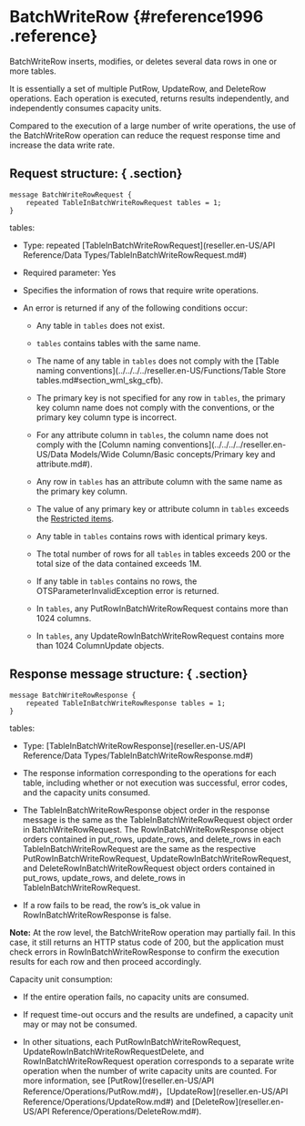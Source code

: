 # BatchWriteRow {#reference1996 .reference}

BatchWriteRow inserts, modifies, or deletes several data rows in one or more tables.

It is essentially a set of multiple PutRow, UpdateRow, and DeleteRow operations. Each operation is executed, returns results independently, and independently consumes capacity units.

Compared to the execution of a large number of write operations, the use of the BatchWriteRow operation can reduce the request response time and increase the data write rate.

## Request structure: { .section}

```language-pb
message BatchWriteRowRequest {
    repeated TableInBatchWriteRowRequest tables = 1;
}

```

tables:

-   Type: repeated [TableInBatchWriteRowRequest](reseller.en-US/API Reference/Data Types/TableInBatchWriteRowRequest.md#) 

-   Required parameter: Yes

-   Specifies the information of rows that require write operations.

-   An error is returned if any of the following conditions occur:

    -   Any table in `tables` does not exist.

    -   `tables` contains tables with the same name.

    -   The name of any table in `tables` does not comply with the [Table naming conventions](../../../../reseller.en-US/Functions/Table Store tables.md#section_wml_skg_cfb).

    -   The primary key is not specified for any row in `tables`, the primary key column name does not comply with the conventions, or the primary key column type is incorrect.

    -   For any attribute column in `tables`, the column name does not comply with the [Column naming conventions](../../../../reseller.en-US/Data Models/Wide Column/Basic concepts/Primary key and attribute.md#).

    -   Any row in `tables` has an attribute column with the same name as the primary key column.

    -   The value of any primary key or attribute column in `tables` exceeds the [Restricted items]().

    -   Any table in `tables` contains rows with identical primary keys.

    -   The total number of rows for all `tables` in tables exceeds 200 or the total size of the data contained exceeds 1M.

    -   If any table in `tables` contains no rows, the OTSParameterInvalidException error is returned.

    -   In `tables`, any PutRowInBatchWriteRowRequest contains more than 1024 columns.

    -   In `tables`, any UpdateRowInBatchWriteRowRequest contains more than 1024 ColumnUpdate objects.


## Response message structure: { .section}

```language-pb
message BatchWriteRowResponse {
    repeated TableInBatchWriteRowResponse tables = 1;
}

```

tables:

-   Type: [TableInBatchWriteRowResponse](reseller.en-US/API Reference/Data Types/TableInBatchWriteRowResponse.md#) 

-   The response information corresponding to the operations for each table, including whether or not execution was successful, error codes, and the capacity units consumed.

-   The TableInBatchWriteRowResponse object order in the response message is the same as the TableInBatchWriteRowRequest object order in BatchWriteRowRequest. The RowInBatchWriteRowResponse object orders contained in put\_rows, update\_rows, and delete\_rows in each TableInBatchWriteRowRequest are the same as the respective PutRowInBatchWriteRowRequest, UpdateRowInBatchWriteRowRequest, and DeleteRowInBatchWriteRowRequest object orders contained in put\_rows, update\_rows, and delete\_rows in TableInBatchWriteRowRequest.

-   If a row fails to be read, the row’s is\_ok value in RowInBatchWriteRowResponse is false.


**Note:** At the row level, the BatchWriteRow operation may partially fail. In this case, it still returns an HTTP status code of 200, but the application must check errors in RowInBatchWriteRowResponse to confirm the execution results for each row and then proceed accordingly.

Capacity unit consumption:

-   If the entire operation fails, no capacity units are consumed.

-   If request time-out occurs and the results are undefined, a capacity unit may or may not be consumed.

-   In other situations, each PutRowInBatchWriteRowRequest, UpdateRowInBatchWriteRowRequestDelete, and RowInBatchWriteRowRequest operation corresponds to a separate write operation when the number of write capacity units are counted. For more information, see [PutRow](reseller.en-US/API Reference/Operations/PutRow.md#)，[UpdateRow](reseller.en-US/API Reference/Operations/UpdateRow.md#) and [DeleteRow](reseller.en-US/API Reference/Operations/DeleteRow.md#).


